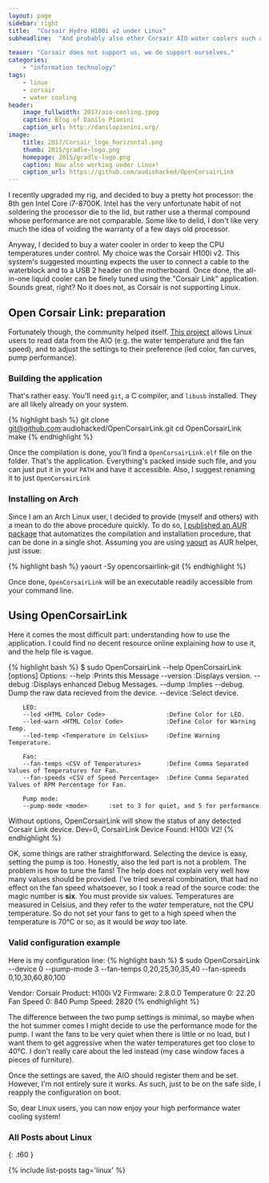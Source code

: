```yaml
---
layout: page
sidebar: right
title:  "Corsair Hydro H100i v2 under Linux"
subheadline:  "And probably also other Corsair AIO water coolers such as the H115i"

teaser: "Corsair does not support us, we do support ourselves."
categories:
    - "information technology"
tags:
    - linux
    - corsair
    - water cooling
header:
    image_fullwidth: 2017/aio-cooling.jpeg
    caption: Blog of Danilo Pianini
    caption_url: http://danilopianini.org/
image:
    title: 2017/Corsair_logo_horizontal.png
    thumb: 2015/gradle-logo.png
    homepage: 2015/gradle-logo.png
    caption: Now also working under Linux!
    caption_url: https://github.com/audiohacked/OpenCorsairLink
---
```


I recently upgraded my rig, and decided to buy a pretty hot processor: the 8th gen Intel Core i7-8700K.
Intel has the very unfortunate habit of not soldering the processor die to the lid, but rather use a thermal compound whose performance are not comparable.
Some like to delid, I don't like very much the idea of voiding the warranty of a few days old processor.

Anyway, I decided to buy a water cooler in order to keep the CPU temperatures under control.
My choice was the Corsair H100i v2.
This system's suggested mounting expects the user to connect a cable to the waterblock and to a USB 2 header on the motherboard.
Once done, the all-in-one liquid cooler can be finely tuned using the "Corsair Link" application.
Sounds great, right? No it does not, as Corsair is not supporting Linux.

## Open Corsair Link: preparation

Fortunately though, the community helped itself.
[This project](https://github.com/audiohacked/OpenCorsairLink) allows Linux users to read data from the AIO (e.g. the water temperature and the fan speed), and to adjust the settings to their preference (led color, fan curves, pump performance).

### Building the application

That's rather easy. You'll need `git`, a C compiler, and `libusb` installed. They are all likely already on your system.

{% highlight bash %}
git clone git@github.com:audiohacked/OpenCorsairLink.git
cd OpenCorsairLink
make
{% endhighlight %}

Once the compilation is done, you'll find a `OpenCorsairLink.elf` file on the folder. That's the application. Everything's packed inside such file, and you can just put it in your `PATH` and have it accessible. Also, I suggest renaming it to just `OpenCorsairLink`

### Installing on Arch

Since I am an Arch Linux user, I decided to provide (myself and others) with a mean to do the above procedure quickly.
To do so, [I published an AUR package](https://aur.archlinux.org/packages/opencorsairlink-git/) that automatizes the compilation and installation procedure, that can be done in a single shot.
Assuming you are using [yaourt](https://archlinux.fr/yaourt-en) as AUR helper, just issue:

{% highlight bash %}
yaourt -Sy opencorsairlink-git
{% endhighlight %}

Once done, `OpenCorsairLink` will be an executable readily accessible from your command line.

## Using OpenCorsairLink

Here it comes the most difficult part: understanding how to use the application.
I could find no decent resource online explaining how to use it, and the help file is vague.

{% highlight bash %}
$ sudo OpenCorsairLink --help
OpenCorsairLink [options]
Options:
        --help                          :Prints this Message
        --version                       :Displays version.
        --debug                         :Displays enhanced Debug Messages.
        --dump                          :Implies --debug. Dump the raw data recieved from the device.
        --device <Device Number>        :Select device.

        LED:
        --led <HTML Color Code>                 :Define Color for LED.
        --led-warn <HTML Color Code>            :Define Color for Warning Temp.
        --led-temp <Temperature in Celsius>     :Define Warning Temperature.

        Fan:
        --fan-temps <CSV of Temperatures>       :Define Comma Separated Values of Temperatures for Fan.
        --fan-speeds <CSV of Speed Percentage>  :Define Comma Separated Values of RPM Percentage for Fan.

        Pump mode:
        --pump-mode <mode>      :set to 3 for quiet, and 5 for performance

 Without options, OpenCorsairLink will show the status of any detected Corsair Link device.
Dev=0, CorsairLink Device Found: H100i V2!
{% endhighlight %}

OK, some things are rather straightforward.
Selecting the device is easy, setting the pump is too.
Honestly, also the led part is not a problem.
The problem is how to tune the fans!
The help does not explain very well how many values should be provided.
I've tried several combination, that had no effect on the fan speed whatsoever, so I took a read of the source code: the magic number is **six**.
You must provide six values.
Temperatures are measured in Celsius, and they refer to the *water* temperature, not the CPU temperature.
So do not set your fans to get to a high speed when the temperature is 70°C or so, as it would be *way* too late.

### Valid configuration example

Here is my configuration line:
{% highlight bash %}
$ sudo OpenCorsairLink --device 0 --pump-mode 3 --fan-temps 0,20,25,30,35,40 --fan-speeds 0,10,30,60,80,100

Vendor: Corsair
Product: H100i V2
Firmware: 2.8.0.0
Temperature 0: 22.20
Fan Speed 0: 840
Pump Speed: 2820
{% endhighlight %}

The difference between the two pump settings is minimal, so maybe when the hot summer comes I might decide to use the performance mode for the pump.
I want the fans to be very quiet  when there is little or no load, but I want them to get aggressive when the water temperatures get too close to 40°C.
I don't really care about the led instead (my case window faces a pieces of furniture).

Once the settings are saved, the AIO should register them and be set.
However, I'm not entirely sure it works.
As such, just to be on the safe side, I reapply the configuration on boot.

So, dear Linux users, you can now enjoy your high performance water cooling system!

### All Posts about Linux
{: .t60 }

{% include list-posts tag='linux' %}
